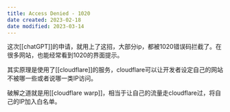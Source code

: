 ```yaml
---
title: Access Denied - 1020
date created: 2023-02-18
date modified: 2023-03-14
---
```


这次[[chatGPT]]的申请，就用上了这招，大部分ip，都被1020错误码拦截了。在很多网站，也能经常看到1020的界面提示。

其实原理是使用了[[cloudflare]]的服务，cloudflare可以让开发者设定自己的网站不被哪一些或者说哪一类IP访问。

破解之道就是用[[cloudflare warp]]，相当于让自己的流量走cloudflare过，将自己的IP加入白名单。
